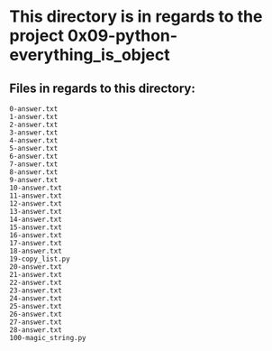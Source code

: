 # This directory is in regards to the project 0x09-python-everything_is_object

## Files in regards to this directory:

    0-answer.txt
    1-answer.txt
    2-answer.txt
    3-answer.txt
    4-answer.txt
    5-answer.txt
    6-answer.txt
    7-answer.txt
    8-answer.txt
    9-answer.txt
    10-answer.txt
    11-answer.txt
    12-answer.txt
    13-answer.txt
    14-answer.txt
    15-answer.txt
    16-answer.txt
    17-answer.txt
    18-answer.txt
    19-copy_list.py
    20-answer.txt
    21-answer.txt
    22-answer.txt
    23-answer.txt
    24-answer.txt
    25-answer.txt
    26-answer.txt
    27-answer.txt
    28-answer.txt
    100-magic_string.py